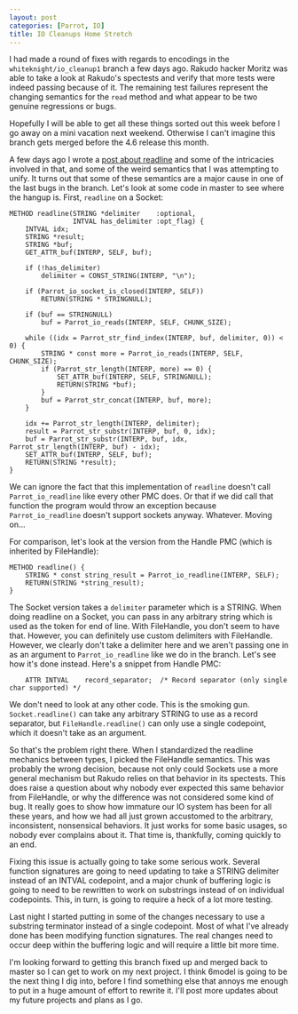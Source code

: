 ```yaml
---
layout: post
categories: [Parrot, IO]
title: IO Cleanups Home Stretch
---
```


I had made a round of fixes with regards to encodings in the
`whiteknight/io_cleanup1` branch a few days ago. Rakudo hacker Moritz was
able to take a look at Rakudo's spectests and verify that more tests were
indeed passing because of it. The remaining test failures represent the
changing semantics for the `read` method and what appear to be two genuine
regressions or bugs.

Hopefully I will be able to get all these things sorted out this week before
I go away on a mini vacation next weekend. Otherwise I can't imagine this
branch gets merged before the 4.6 release this month.

A few days ago I wrote a [post about readline](/2012/06/13/io_readline.html)
and some of the intricacies involved in that, and some of the weird semantics
that I was attempting to unify. It turns out that some of these semantics are
a major cause in one of the last bugs in the branch. Let's look at some code
in master to see where the hangup is. First, `readline` on a Socket:

    METHOD readline(STRING *delimiter    :optional,
                    INTVAL has_delimiter :opt_flag) {
        INTVAL idx;
        STRING *result;
        STRING *buf;
        GET_ATTR_buf(INTERP, SELF, buf);

        if (!has_delimiter)
            delimiter = CONST_STRING(INTERP, "\n");

        if (Parrot_io_socket_is_closed(INTERP, SELF))
            RETURN(STRING * STRINGNULL);

        if (buf == STRINGNULL)
            buf = Parrot_io_reads(INTERP, SELF, CHUNK_SIZE);

        while ((idx = Parrot_str_find_index(INTERP, buf, delimiter, 0)) < 0) {
            STRING * const more = Parrot_io_reads(INTERP, SELF, CHUNK_SIZE);
            if (Parrot_str_length(INTERP, more) == 0) {
                SET_ATTR_buf(INTERP, SELF, STRINGNULL);
                RETURN(STRING *buf);
            }
            buf = Parrot_str_concat(INTERP, buf, more);
        }

        idx += Parrot_str_length(INTERP, delimiter);
        result = Parrot_str_substr(INTERP, buf, 0, idx);
        buf = Parrot_str_substr(INTERP, buf, idx, Parrot_str_length(INTERP, buf) - idx);
        SET_ATTR_buf(INTERP, SELF, buf);
        RETURN(STRING *result);
    }

We can ignore the fact that this implementation of `readline` doesn't call
`Parrot_io_readline` like every other PMC does. Or that if we did call that
function the program would throw an exception because `Parrot_io_readline`
doesn't support sockets anyway. Whatever. Moving on...

For comparison, let's look at the version from the Handle PMC (which is
inherited by FileHandle):

    METHOD readline() {
        STRING * const string_result = Parrot_io_readline(INTERP, SELF);
        RETURN(STRING *string_result);
    }

The Socket version takes a `delimiter` parameter which is a STRING. When doing
readline on a Socket, you can pass in any arbitrary string which is used as
the token for end of line. With FileHandle, you don't seem to have that.
However, you can definitely use custom delimiters with FileHandle. However,
we clearly don't take a delimiter here and we aren't passing one in as an
argument to `Parrot_io_readline` like we do in the branch. Let's see
how it's done instead. Here's a snippet from Handle PMC:

        ATTR INTVAL    record_separator;  /* Record separator (only single char supported) */

We don't need to look at any other code. This is the smoking gun.
`Socket.readline()` can take any arbitrary STRING to use as a record
separator, but `FileHandle.readline()` can only use a single codepoint, which
it doesn't take as an argument.

So that's the problem right there. When I standardized the readline mechanics
between types, I picked the FileHandle semantics. This was probably the wrong
decision, because not only could Sockets use a more general mechanism but
Rakudo relies on that behavior in its spectests. This does raise a question
about why nobody ever expected this same behavior from FileHandle, or why the
difference was not considered some kind of bug. It really goes to show how
immature our IO system has been for all these years, and how we had all just
grown accustomed to the arbitrary, inconsistent, nonsensical behaviors. It
just works for some basic usages, so nobody ever complains about it. That
time is, thankfully, coming quickly to an end.

Fixing this issue is actually going to take some serious work. Several
function signatures are going to need updating to take a STRING delimiter
instead of an INTVAL codepoint, and a major chunk of buffering logic is going
to need to be rewritten to work on substrings instead of on individual
codepoints. This, in turn, is going to require a heck of a lot more testing.

Last night I started putting in some of the changes necessary to use a
substring terminator instead of a single codepoint. Most of what I've already
done has been modifying function signatures. The real changes need to occur
deep within the buffering logic and will require a little bit more time.

I'm looking forward to getting this branch fixed up and merged back to master
so I can get to work on my next project. I think 6model is going to be the
next thing I dig into, before I find something else that annoys me enough to
put in a huge amount of effort to rewrite it. I'll post more updates about
my future projects and plans as I go.




